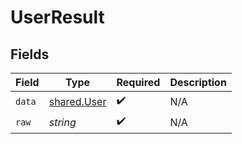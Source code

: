 # UserResult


## Fields

| Field                                             | Type                                              | Required                                          | Description                                       |
| ------------------------------------------------- | ------------------------------------------------- | ------------------------------------------------- | ------------------------------------------------- |
| `data`                                            | [shared.User](../../../sdk/models/shared/user.md) | :heavy_check_mark:                                | N/A                                               |
| `raw`                                             | *string*                                          | :heavy_check_mark:                                | N/A                                               |